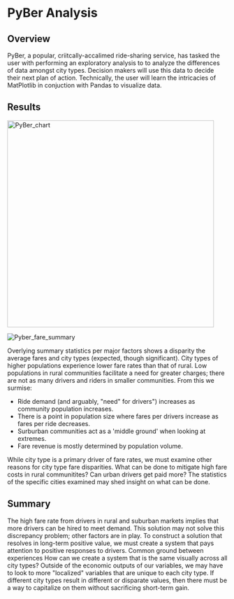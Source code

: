 # PyBer Analysis

## Overview

PyBer, a popular, criitcally-accalimed ride-sharing service, has tasked the user with performing an exploratory analysis to to analyze the differences of data amongst city types. Decision makers will use this data to decide their next plan of action. Technically, the user will learn the intricacies of MatPlotlib in conjuction with Pandas to visualize data. 


## Results 

<img width="473" alt="PyBer_chart" src="https://user-images.githubusercontent.com/106895220/178640503-dd640a54-6974-4038-881b-77a02444d5fa.png">

![Pyber_fare_summary](https://user-images.githubusercontent.com/106895220/178644312-64da4670-12d5-44d6-9d2e-fde92fe4e917.png)

Overlying summary statistics per major factors shows a disparity the average fares and city types (expected, though significant). City types of higher populations experience lower fare rates than that of rural. Low populations in rural communities facilitate a need for greater charges; there are not as many drivers and riders in smaller communities. From this we surmise:

- Ride demand (and arguably, "need" for drivers") increases as community population increases.
- There is a point in population size where fares per drivers increase as fares per ride decreases.
- Surburban communities act as a 'middle ground' when looking at extremes.
- Fare revenue is mostly determined by population volume.

While city type is a primary driver of fare rates, we must examine other reasons for city type fare disparities. What can be done to mitigate  high fare costs in rural communitites? Can urban drivers get paid more? The statistics of the specific cities examined may shed insight on what can be done. 

## Summary

The high fare rate from drivers in rural and suburban markets implies that more drivers can be hired to meet demand. This solution may not solve this discrepancy problem; other factors are in play. To construct a solution that resolves in long-term positive value, we must create a system that pays attention to positive responses to drivers. Common ground between experiences   How can we create a system that is the same visually across all city types? Outside of the economic outputs of our variables, we may have to look to more "localized" variables that are unique to each city type. If different city types result in different or disparate values, then there must be a way to capitalize on them without sacrificing short-term gain.
